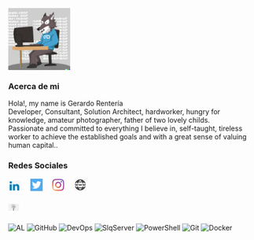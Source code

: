 <a href="https://gerardorenteria.blog/" style="width:25%">
    <img align='center' src="https://github.com/gdrgdev/gdrgdev/blob/main/AwolfprogrammercompilingLittle.png" width="25%" alt="header" border="0" />
</a>

### Acerca de mi
Hola!, my name is Gerardo Rentería
<br>
Developer, Consultant, Solution Architect, hardworker, hungry for knowledge, amateur photographer, father of two lovely childs.
<br>
Passionate and committed to everything I believe in, self-taught, tireless worker to achieve the established goals and with a great sense of valuing human capital..

### Redes Sociales
[<img src="https://github.com/gdrgdev/gdrgdev/blob/main/Linkedin.png" alt="linkedin" width="25"></img>](https://linkedin.com/in/gdrenteria) &nbsp;&nbsp;&nbsp;
[<img src="https://github.com/gdrgdev/gdrgdev/blob/main/Twitter.png" alt="twitter" width="25"></img>](https://twitter.com/gdrenteria) &nbsp;&nbsp;&nbsp;
[<img src="https://github.com/gdrgdev/gdrgdev/blob/main/Instagram.png" alt="instagram" width="25"></img>](https://www.instagram.com/gdrgforeign) &nbsp;&nbsp;&nbsp;
[<img src="https://github.com/gdrgdev/gdrgdev/blob/main/webpage.png" alt="blog" width="25"></img>](https://gerardorenteria.blog/) &nbsp;&nbsp;&nbsp;

### 
<img src="https://github.com/gdrgdev/gdrgdev/blob/main/idea.png" alt="blog" width="22"></img>
### 
![AL](https://img.shields.io/badge/-AL-black?style=flat-square&logo=Microsoft)
![GitHub](https://img.shields.io/badge/-GitHub-black?style=flat-square&logo=GitHub)
![DevOps](https://img.shields.io/badge/-DevOps-black?style=flat-square&logo=Azure-DevOps)
![SlqServer](https://img.shields.io/badge/-SqlServer-black?style=flat-square&logo=microsoftsqlserver)
![PowerShell](https://img.shields.io/badge/-PowerShell-black?style=flat-square&logo=PowerShell)
![Git](https://img.shields.io/badge/-Git-black?style=flat-square&logo=git)
![Docker](https://img.shields.io/badge/-Docker-black?style=flat-square&logo=Docker)
